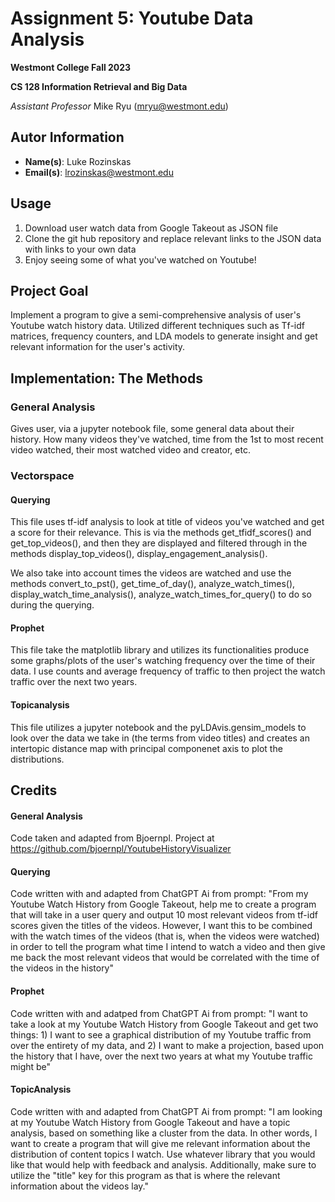 # Assignment 5: Youtube Data Analysis
**Westmont College Fall 2023**

**CS 128 Information Retrieval and Big Data**

*Assistant Professor* Mike Ryu (mryu@westmont.edu) 

## Autor Information
* **Name(s)**: Luke Rozinskas
* **Email(s)**: lrozinskas@westmont.edu

## Usage
1. Download user watch data from Google Takeout as JSON file
2. Clone the git hub repository and replace relevant links to the JSON data with links to your own data
3. Enjoy seeing some of what you've watched on Youtube!

## Project Goal
Implement a program to give a semi-comprehensive analysis of user's Youtube watch history data. Utilized different techniques such as Tf-idf matrices, frequency counters, and LDA models to generate insight and get relevant information for the user's activity.

## Implementation: The Methods
### General Analysis
Gives user, via a jupyter notebook file, some general data about their history. How many videos they've watched, time from the 1st to most recent video watched, their most watched video and creator, etc.

### Vectorspace
#### Querying
This file uses tf-idf analysis to look at title of videos you've watched and get a score for their relevance. This is via the methods get_tfidf_scores() and get_top_videos(), and then they are displayed and filtered through in the methods display_top_videos(), display_engagement_analysis().

We also take into account times the videos are watched and use the methods convert_to_pst(), get_time_of_day(), analyze_watch_times(), display_watch_time_analysis(), analyze_watch_times_for_query() to do so during the querying.

#### Prophet
This file take the matplotlib library and utilizes its functionalities produce some graphs/plots of the user's watching frequency over the time of their data. I use counts and average frequency of traffic to then project the watch traffic over the next two years. 

#### Topicanalysis
This file utilizes a jupyter notebook and the pyLDAvis.gensim_models to look over the data we take in (the terms from video titles) and creates an intertopic distance map with principal componenet axis to plot the distributions. 


## Credits
#### General Analysis
Code taken and adapted from Bjoernpl. Project at https://github.com/bjoernpl/YoutubeHistoryVisualizer

#### Querying
Code written with and adapted from ChatGPT Ai from prompt: "From my Youtube Watch History from Google Takeout, help me to create a program that will take in a user query and output 10 most relevant videos from tf-idf scores given the titles of the videos. However, I want this to be combined with the watch times of the videos (that is, when the videos were watched) in order to tell the program what time I intend to watch a video and then give me back the most relevant videos that would be correlated with the time of the videos in the history"

#### Prophet
Code written with and adatped from ChatGPT Ai from prompt: "I want to take a look at my Youtube Watch History from Google Takeout and get two things: 1) I want to see a graphical distribution of my Youtube traffic from over the entirety of my data, and 2) I want to make a projection, based upon the history that I have, over the next two years at what my Youtube traffic might be"

#### TopicAnalysis
Code written with and adapted from ChatGPT Ai from prompt: "I am looking at my Youtube Watch History from Google Takeout and have a topic analysis, based on something like a cluster from the data. In other words, I want to create a program that will give me relevant information about the distribution of content topics I watch. Use whatever library that you would like that would help with feedback and analysis. Additionally, make sure to utilize the "title" key for this program as that is where the relevant information about the videos lay."

